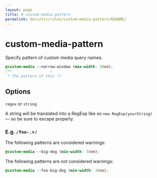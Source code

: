 ```yaml
---
layout: page
title: # custom-media-pattern
permalink: docs/src/rules/custom-media-pattern/README/
---
```


# custom-media-pattern

Specify pattern of custom media query names.

```css
@custom-media --narrow-window (max-width: 30em);
/**                 ↑
 * The pattern of this */
```

## Options

`regex` or `string`

A string will be translated into a RegExp like so `new RegExp(yourString)` — so be sure to escape properly.

### E.g. `/foo-.+/`

The following patterns are considered warnings:

```css
@custom-media --big-dog (min-width: 30em);
```

The following patterns are *not* considered warnings:

```css
@custom-media --foo-big-dog (min-width: 30em);
```
